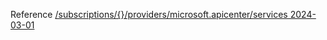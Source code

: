 Reference [/subscriptions/{}/providers/microsoft.apicenter/services 2024-03-01](/Resources/mgmt-plane/L3N1YnNjcmlwdGlvbnMve30vcHJvdmlkZXJzL21pY3Jvc29mdC5hcGljZW50ZXIvc2VydmljZXM=/2024-03-01.xml)

